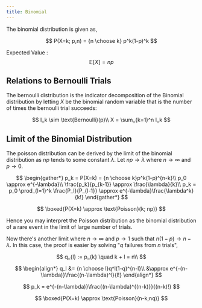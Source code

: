 ```yaml
---
title: Binomial
---
```


The binomial distribution is given as,

$$ P(X=k; p,n) = {n \choose k} p^k(1-p)^k $$

Expected Value
: $$ \mathbb E[X] = np $$

## Relations to Bernoulli Trials

The bernoulli distribution is the indicator decomposition of the Binomial distribution by letting $X$ be the binomial random variable that is the number of times the bernoulli trial succeeds:

$$
I_k \sim \text{Bernoulli}(p)\\
X = \sum_{k=1}^n I_k
$$

## Limit of the Binomial Distribution

The poisson distribution can be derived by the limit of the binomial distribution as $np$ tends to some constant $\lambda$. Let $np \rightarrow \lambda$ where $n \rightarrow \infty$ and $p \rightarrow 0$.

$$
\begin{gather*}
    p_k = P(X=k) = {n \choose k}p^k(1-p)^{n-k}\\
    p_0 \approx e^{-\lambda}\\
    \frac{p_k}{p_{k-1}} \approx \frac{\lambda}{k}\\
    p_k = p_0 \prod_{l=1}^k \frac{P_l}{P_{l-1}} \approx e^{-\lambda}\frac{\lambda^k}{k!}
\end{gather*}
$$

$$
\boxed{P(X=k) \approx \text{Poisson}(k; np)}
$$

Hence you may interpret the Poisson distribution as the binomial distribution of a rare event in the limit of large number of trials.

Now there's another limit where $n \rightarrow \infty$ and $p \rightarrow 1$ such that $n(1-p) \rightarrow n-\lambda$. In this case, the proof is easier by solving "$q$ failures from $n$ trials",

$$
q_{l} := p_{k} \quad k + l = n\\
$$

$$
\begin{align*}
    q_l &= {n \choose l}q^l(1-q)^{n-l}\\
    &\approx e^{-(n-\lambda)}\frac{(n-\lambda)^l}{l!}
\end{align*}
$$

$$
p_k = e^{-(n-\lambda)}\frac{(n-\lambda)^{(n-k)}}{(n-k)!}
$$

$$
\boxed{P(X=k) \approx \text{Poisson}(n-k;nq)}
$$